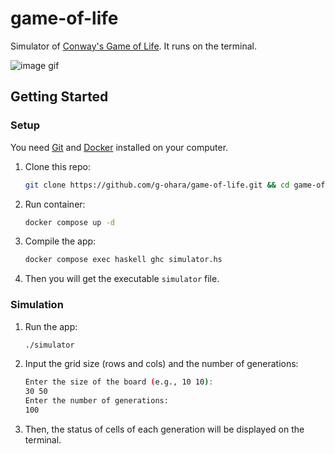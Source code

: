 # game-of-life
Simulator of [Conway's Game of Life](https://conwaylife.com/wiki/). It runs on the terminal.

![image gif](https://github.com/g-ohara/game-of-life/assets/80589608/d7fbb69c-a549-4d77-8b2a-ac935cc36f76)

## Getting Started
### Setup
You need [Git](https://git-scm.com/) and [Docker](https://www.docker.com/) installed on your computer.
1. Clone this repo:
   ```sh
   git clone https://github.com/g-ohara/game-of-life.git && cd game-of-life
   ```
1. Run container:
   ```sh
   docker compose up -d
   ```
1. Compile the app:
   ```sh
   docker compose exec haskell ghc simulator.hs
   ```
1. Then you will get the executable ```simulator``` file.
### Simulation
1. Run the app:
   ```sh
   ./simulator
   ```
1. Input the grid size (rows and cols) and the number of generations:
   ```sh
   Enter the size of the board (e.g., 10 10):
   30 50
   Enter the number of generations:
   100
   ```
1. Then, the status of cells of each generation will be displayed on the terminal.
